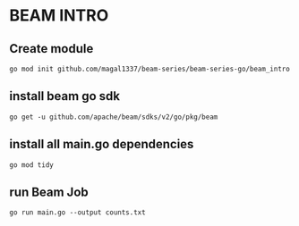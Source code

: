 # BEAM INTRO

## Create module
```
go mod init github.com/magal1337/beam-series/beam-series-go/beam_intro
```

## install beam go sdk
```
go get -u github.com/apache/beam/sdks/v2/go/pkg/beam
```

## install all main.go dependencies
```
go mod tidy
```

## run Beam Job
```
go run main.go --output counts.txt
```
